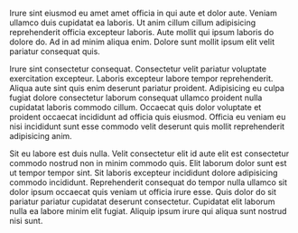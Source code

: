 Irure sint eiusmod eu amet amet officia in qui aute et dolor aute. Veniam ullamco duis cupidatat ea laboris. Ut anim cillum cillum adipisicing reprehenderit officia excepteur laboris. Aute mollit qui ipsum laboris do dolore do. Ad in ad minim aliqua enim. Dolore sunt mollit ipsum elit velit pariatur consequat quis.

Irure sint consectetur consequat. Consectetur velit pariatur voluptate exercitation excepteur. Laboris excepteur labore tempor reprehenderit. Aliqua aute sint quis enim deserunt pariatur proident. Adipisicing eu culpa fugiat dolore consectetur laborum consequat ullamco proident nulla cupidatat laboris commodo cillum. Occaecat quis dolor voluptate et proident occaecat incididunt ad officia quis eiusmod. Officia eu veniam eu nisi incididunt sunt esse commodo velit deserunt quis mollit reprehenderit adipisicing anim.

Sit eu labore est duis nulla. Velit consectetur elit id aute elit est consectetur commodo nostrud non in minim commodo quis. Elit laborum dolor sunt est ut tempor tempor sint. Sit laboris excepteur incididunt dolore adipisicing commodo incididunt. Reprehenderit consequat do tempor nulla ullamco sit dolor ipsum occaecat quis veniam ut officia irure esse. Quis dolor do sit pariatur pariatur cupidatat deserunt consectetur. Cupidatat elit laborum nulla ea labore minim elit fugiat. Aliquip ipsum irure qui aliqua sunt nostrud nisi sunt.
